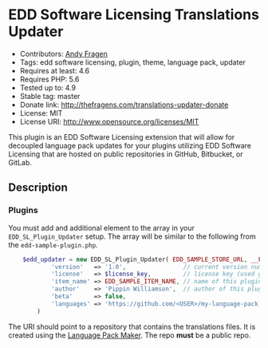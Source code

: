 
# EDD Software Licensing Translations Updater

* Contributors: [Andy Fragen](https://github.com/afragen)
* Tags: edd software licensing, plugin, theme, language pack, updater
* Requires at least: 4.6
* Requires PHP: 5.6
* Tested up to: 4.9
* Stable tag: master
* Donate link: http://thefragens.com/translations-updater-donate
* License: MIT
* License URI: http://www.opensource.org/licenses/MIT

This plugin is an EDD Software Licensing extension that will allow for decoupled language pack updates for your plugins utilizing EDD Software Licensing that are hosted on public repositories in GitHub, Bitbucket, or GitLab.

## Description

### Plugins

You must add and additional element to the array in your `EDD_SL_Plugin_Updater` setup. The array will be similar to the following from the `edd-sample-plugin.php`.

```php
	$edd_updater = new EDD_SL_Plugin_Updater( EDD_SAMPLE_STORE_URL, __FILE__, array(
			'version' 	=> '1.0',                // current version number
			'license' 	=> $license_key,         // license key (used get_option above to retrieve from DB)
			'item_name' => EDD_SAMPLE_ITEM_NAME, // name of this plugin
			'author' 	=> 'Pippin Williamson',  // author of this plugin
			'beta'		=> false,
			'languages' => 'https://github.com/<USER>/my-language-pack',
		)
```

 The URI should point to a repository that contains the translations files. It is created using the [Language Pack Maker](https://github.com/afragen/language-pack-maker). The repo **must** be a public repo.
